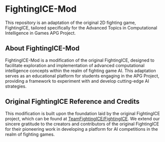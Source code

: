 # FightingICE-Mod

This repository is an adaptation of the original 2D fighting game, FightingICE, tailored specifically for the Advanced Topics in Computational Intelligence in Games APG Project.

## About FightingICE-Mod

FightingICE-Mod is a modification of the original FightingICE, designed to facilitate exploration and implementation of advanced computational intelligence concepts within the realm of fighting game AI. This adaptation serves as an educational platform for students engaging in the APG Project, providing a framework to experiment with and develop cutting-edge AI strategies.

## Original FightingICE Reference and Credits

This modification is built upon the foundation laid by the original FightingICE project, which can be found at [TeamFightingICE/FightingICE](https://github.com/TeamFightingICE/FightingICE). We extend our sincere gratitude to the creators and contributors of the original FightingICE for their pioneering work in developing a platform for AI competitions in the realm of fighting games.
